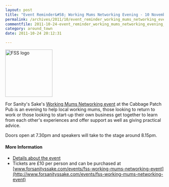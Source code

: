 ```yaml
---
layout: post
title: "Event Reminder&#58; Working Mums Networking Evening - 10 November 2011"
permalink: /archives/2011/10/event_reminder_working_mums_networking_evening_10.html
commentfile: 2011-10-24-event_reminder_working_mums_networking_evening_10
category: around_town
date: 2011-10-24 20:12:31

---
```


<img alt="FSS logo" src="http://api.ning.com/files/MrIqcSqPum1hNtkLp4qv6d7FDoPqWgtIZ9OSHT2mnHKCIE-*hmc5pB4mvJJXpIbJU*Lv*fMoo17nDWOW*h8WQ4xLDdVuME8p/FSS_FINAL_RGB_WEB.png?width=170" width="150"  class="photo right" />

For Sanity's Sake's [Working Mums Networking event](/event/event/200705143111) at the Cabbage Patch Pub is an evening to help local working mums, those looking to return to work or those looking to start-up their own business get together to learn from each other's experiences and offer support as well as giving practical advice.

Doors open at 7.30pm and speakers will take to the stage around 8.15pm.

#### More Information

-   [Details about the event](/event/event/200705143111)
-   Tickets are £10 per person and can be purchased at
    [www.forsanityssake.com/events/fss-working-mums-networking-event](http://www.forsanityssake.com/events/fss-working-mums-networking-event)

